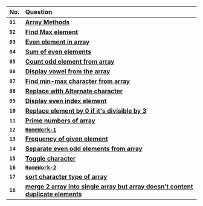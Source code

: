 | No.      | Question   |
| :------- | :--------- |
| **`01`** | [**Array Methods**](https://github.com/nayanR3/SkillMineCodes/blob/master/SkillMineCodes/ArrayFolder/ArrayMethod.cs) |
| **`02`** | [**Find Max element**](https://github.com/nayanR3/SkillMineCodes/blob/master/SkillMineCodes/ArrayFolder/FindMax.cs) |
| **`03`** | [**Even element in array**](https://github.com/nayanR3/SkillMineCodes/blob/master/SkillMineCodes/ArrayFolder/EvenNo.cs) |
| **`04`** | [**Sum of even elements**](https://github.com/nayanR3/SkillMineCodes/blob/master/SkillMineCodes/ArrayFolder/EvenEleSum.cs) |
| **`05`** | [**Count odd element from array**](https://github.com/nayanR3/SkillMineCodes/blob/master/SkillMineCodes/ArrayFolder/OddEleCount.cs) |
| **`06`** | [**Display vowel from the array**](https://github.com/nayanR3/SkillMineCodes/blob/master/SkillMineCodes/ArrayFolder/VowelDisplay.cs) |
| **`07`** | [**Find min-max character from array**](https://github.com/nayanR3/SkillMineCodes/blob/master/SkillMineCodes/ArrayFolder/MinMaxCharFind.cs) |
| **`08`** | [**Replace with Alternate character**](https://github.com/nayanR3/SkillMineCodes/blob/master/SkillMineCodes/ArrayFolder/ReplaceWithAlternateChar.cs) |
| **`09`** | [**Display even index element**](https://github.com/nayanR3/SkillMineCodes/blob/master/SkillMineCodes/ArrayFolder/DisplayEvenIndex.cs) |
| **`10`** | [**Replace element by 0 if it's divisible by 3**](https://github.com/nayanR3/SkillMineCodes/blob/master/SkillMineCodes/ArrayFolder/EleReplaceByZero.cs) |
| **`11`** | [**Prime numbers of array**](https://github.com/nayanR3/SkillMineCodes/blob/master/SkillMineCodes/ArrayFolder/PrimeNumbers.cs) |
| **`12`** | [**`HomeWork-1`**](https://github.com/nayanR3/SkillMineCodes/blob/master/SkillMineCodes/ArrayFolder/HW1.cs) |
| **`13`** | [**Frequency of given element**](https://github.com/nayanR3/SkillMineCodes/blob/master/SkillMineCodes/ArrayFolder/EleFrequency.cs) |
| **`14`** | [**Separate even odd elements from array**](https://github.com/nayanR3/SkillMineCodes/blob/master/SkillMineCodes/ArrayFolder/SeparateEvenOdd.cs) |
| **`15`** | [**Toggle character**](https://github.com/nayanR3/SkillMineCodes/blob/master/SkillMineCodes/ArrayFolder/Toggle.cs) |
| **`16`** | [**`HomeWork-2`**](https://github.com/nayanR3/SkillMineCodes/blob/master/SkillMineCodes/ArrayFolder/HW2.cs) |
| **`17`** | [**sort character type of array**](https://github.com/nayanR3/SkillMineCodes/blob/master/SkillMineCodes/ArrayFolder/CharArrSort.cs) |
| **`18`** | [**merge 2 array into single array but array doesn't content duplicate elements**](https://github.com/nayanR3/SkillMineCodes/blob/master/SkillMineCodes/ArrayFolder/MergeTwoArray.cs) |